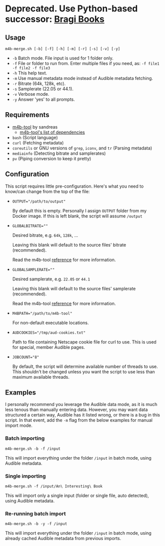 # Deprecated. Use Python-based successor: [Bragi Books](https://github.com/djdembeck/bragibooks)
## Usage
`m4b-merge.sh [-b] [-f] [-h] [-m] [-r] [-s] [-v] [-y]`

- `-b` Batch mode. File input is used for 1 folder only.
- `-f` File or folder to run from. Enter multiple files if you need, as: `-f file1 -f file2 -f file3`
- `-h` This help text.
- `-m` Use manual metadata mode instead of Audible metadata fetching.
- `-r` Bitrate (64k, 128k, etc).
- `-s` Samplerate (22.05 or 44.1).
- `-v` Verbose mode.
- `-y` Answer 'yes' to all prompts.

## Requirements
- [m4b-tool](https://github.com/sandreas/m4b-tool) by sandreas
    - [m4b-tool's list of dependencies](https://github.com/sandreas/m4b-tool#ubuntu)
- `bash` (Script language)
- `curl` (Fetching metadata)
- `coreutils` or GNU versions of `grep`, `iconv`, and `tr` (Parsing metadata)
- `mediainfo` (Detecting bitrate and samplerates)
- `pv` (Piping conversion to keep it pretty)

## Configuration
This script requires little pre-configuration. Here's what you need to know/can change from the top of the file:

- `OUTPUT="/path/to/output"`
  
  By default this is empty. Personally I assign `OUTPUT` folder from my Docker image. If this is left blank, the script will assume `/output`

- `GLOBALBITRATE=""`

    Desired bitrate, e.g. `64k`, `128k`, ...
    
    Leaving this blank will default to the source files' bitrate (recommended).

    Read the m4b-tool [reference](https://github.com/sandreas/m4b-tool#reference) for more information.

- `GLOBALSAMPLERATE=""`

    Desired samplerate, e.g. `22.05` or `44.1`
    
    Leaving this blank will default to the source files' samplerate (recommended).

    Read the m4b-tool [reference](https://github.com/sandreas/m4b-tool#reference) for more information.

- `M4BPATH="/path/to/m4b-tool"`

    For non-default executable locations.

- `AUDCOOKIES="/tmp/aud-cookies.txt"`

    Path to file containing Netscape cookie file for curl to use. This is used for special, member Audible pages.

- `JOBCOUNT="8"`

    By default, the script will determine available number of threads to use. This shouldn't be changed unless you want the script to use less than maximum available threads.

## Examples
I personally recommend you leverage the Audible data mode, as it is much less tenous than manually entering data. However, you may want data structured a certain way, Audible has it listed wrong, or there is a bug in this script. In that event, add the `-m` flag from the below examples for manual import mode.

### Batch importing
```
m4b-merge.sh -b -f /input
```
This will import everything under the folder `/input` in batch mode, using Audible metadata.

### Single importing
```
m4b-merge.sh -f /input/An\ Interesting\ Book
```
This will import only a single input (folder or single file, auto detected), using Audible metadata.

### Re-running batch import
```
m4b-merge.sh -b -y -f /input
```
This will import everything under the folder `/input` in batch mode, using already cached Audible metadata from previous imports.
